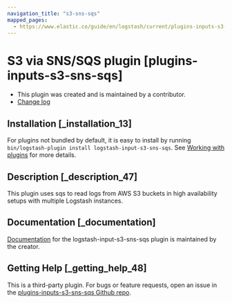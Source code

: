 ```yaml
---
navigation_title: "s3-sns-sqs"
mapped_pages:
  - https://www.elastic.co/guide/en/logstash/current/plugins-inputs-s3-sns-sqs.html
---
```


# S3 via SNS/SQS plugin [plugins-inputs-s3-sns-sqs]


* This plugin was created and is maintained by a contributor.
* [Change log](https://github.com/cherweg/logstash-input-s3-sns-sqs/blob/master/CHANGELOG.md)

## Installation [_installation_13]

For plugins not bundled by default, it is easy to install by running `bin/logstash-plugin install logstash-input-s3-sns-sqs`. See [Working with plugins](logstash://reference/working-with-plugins.md) for more details.


## Description [_description_47]

This plugin uses sqs to read logs from AWS S3 buckets in high availability setups with multiple Logstash instances.


## Documentation [_documentation]

[ Documentation](https://github.com/cherweg/logstash-input-s3-sns-sqs/blob/master/docs/index.asciidoc) for the logstash-input-s3-sns-sqs plugin is maintained by the creator.


## Getting Help [_getting_help_48]

This is a third-party plugin. For bugs or feature requests, open an issue in the [plugins-inputs-s3-sns-sqs Github repo](https://github.com/cherweg/logstash-input-s3-sns-sqs).



